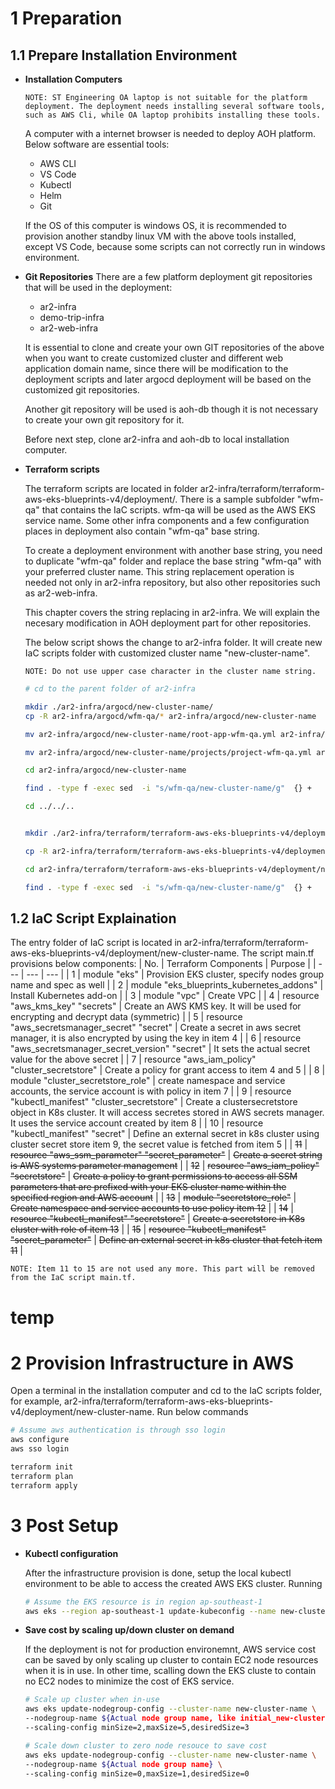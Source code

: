 # 1 Preparation
## 1.1 Prepare Installation Environment
- __Installation Computers__
    
    `NOTE: ST Engineering OA laptop is not suitable for the platform deployment. The deployment needs installing several software tools, such as AWS Cli, while OA laptop prohibits installing these tools.`

    A computer with a internet browser is needed to deploy AOH platform. Below software are essential tools:
    
    - AWS CLI
    - VS Code
    - Kubectl
    - Helm
    - Git

    If the OS of this computer is windows OS, it is recommended to provision another standby linux VM with the above tools installed, except VS Code, because some scripts can not correctly run in windows environment.   

- __Git Repositories__
    There are a few platform deployment git repositories that will be used in the deployment:
    - ar2-infra
    - demo-trip-infra
    - ar2-web-infra
    
    It is essential to clone and create your own GIT repositories of the above when you want to create customized cluster and different web application domain name, since there will be modification to the deployment scripts and later argocd deployment will be based on the customized git repositories. 
    
    Another git repository will be used is aoh-db though it is not necessary to create your own git repository for it.
    
    Before next step, clone ar2-infra and aoh-db to local installation computer.

- __Terraform scripts__

    The terraform scripts are located in folder ar2-infra/terraform/terraform-aws-eks-blueprints-v4/deployment/. There is a sample subfolder "wfm-qa" that contains the IaC scripts. wfm-qa will be used as the AWS EKS service name. Some other infra components and a few configuration places in deployment also contain "wfm-qa" base string.

    To create a deployment environment with another base string, you need to duplicate "wfm-qa" folder and replace the base string "wfm-qa" with your preferred cluster name. This string replacement operation is needed not only in ar2-infra repository, but also other repositories such as ar2-web-infra. 
    
    This chapter covers the string replacing in ar2-infra. We will explain the necesary modification in AOH deployment part for other repositories.

    The below script shows the change to ar2-infra folder. It will create new IaC scripts folder with customized cluster name "new-cluster-name". 
    
    `NOTE: Do not use upper case character in the cluster name string.`
    ```bash
    # cd to the parent folder of ar2-infra
    
    mkdir ./ar2-infra/argocd/new-cluster-name/
    cp -R ar2-infra/argocd/wfm-qa/* ar2-infra/argocd/new-cluster-name

    mv ar2-infra/argocd/new-cluster-name/root-app-wfm-qa.yml ar2-infra/argocd/new-cluster-name/root-app-new-cluster-name.yml

    mv ar2-infra/argocd/new-cluster-name/projects/project-wfm-qa.yml ar2-infra/argocd/new-cluster-name/projects/project-new-cluster-name.yml

    cd ar2-infra/argocd/new-cluster-name

    find . -type f -exec sed  -i "s/wfm-qa/new-cluster-name/g"  {} +

    cd ../../..


    mkdir ./ar2-infra/terraform/terraform-aws-eks-blueprints-v4/deployment/new-cluster-name

    cp -R ar2-infra/terraform/terraform-aws-eks-blueprints-v4/deployment/wfm-qa/* ar2-infra/terraform/terraform-aws-eks-blueprints-v4/deployment/new-cluster-name

    cd ar2-infra/terraform/terraform-aws-eks-blueprints-v4/deployment/new-cluster-name

    find . -type f -exec sed  -i "s/wfm-qa/new-cluster-name/g"  {} +
    ```


## 1.2 IaC Script Explaination
The entry folder of IaC script is located in ar2-infra/terraform/terraform-aws-eks-blueprints-v4/deployment/new-cluster-name. The script main.tf provisions below components:
| No. | Terraform Components | Purpose |
| --- | --- | --- |
| 1 | module  "eks" | Provision EKS cluster, specify nodes group name and spec as well |
| 2 | module  "eks_blueprints_kubernetes_addons" | Install Kubernetes add-on |
| 3 | module "vpc" | Create VPC |
| 4 | resource "aws_kms_key"  "secrets" | Create an AWS KMS key. It will be used for encrypting and decrypt data (symmetric) |
| 5 | resource  "aws_secretsmanager_secret" "secret" | Create a secret in aws secret manager, it is also encrypted by using the key in item 4 |
| 6 | resource  "aws_secretsmanager_secret_version" "secret" | It sets the actual secret value for the above secret |
| 7 | resource "aws_iam_policy"  "cluster_secretstore" | Create a policy for grant access to item 4 and 5 |
| 8 | module  "cluster_secretstore_role" | create namespace and service accounts, the service account is with policy in item 7 |
| 9 | resource "kubectl_manifest"  "cluster_secretstore" | Create a clustersecretstore object in  K8s cluster. It will access secretes stored in AWS secrets manager. It uses the service account created by item 8 |
| 10 | resource "kubectl_manifest"  "secret" | Define an external secret in k8s cluster using cluster secret store item 9, the secret value is fetched from item 5 |
| ~~11~~ | ~~resource "aws_ssm_parameter" "secret_parameter"~~ | ~~Create a secret string is AWS systems parameter management~~ |
| ~~12~~ | ~~resource "aws_iam_policy"  "secretstore"~~ | ~~Create a policy to grant permissions to access all SSM parameters that are prefixed with your EKS cluster name within the specified region and AWS account~~  |
| ~~13~~ | ~~module "secretstore_role"~~ | ~~Create namespace and service accounts to use policy item 12~~ |
| ~~14~~ | ~~resource "kubectl_manifest"  "secretstore"~~ | ~~Create a secretstore in K8s cluster with role of item 13~~ |
| ~~15~~ | ~~resource "kubectl_manifest"  "secret_parameter"~~ | ~~Define an external secret in k8s cluster that fetch item 11~~ |

`NOTE: Item 11 to 15 are not used any more. This part will be removed from the IaC script main.tf.`

# temp




# 2 Provision Infrastructure in AWS
Open a terminal in the installation computer and cd to the IaC scripts folder, for example, ar2-infra/terraform/terraform-aws-eks-blueprints-v4/deployment/new-cluster-name. Run below commands
```bash
# Assume aws authentication is through sso login
aws configure
aws sso login

terraform init
terraform plan
terraform apply
```

# 3 Post Setup
- __Kubectl configuration__

    After the infrastructure provision is done, setup the local kubectl environment to be able to access the created AWS EKS cluster. Running
    ```bash
    # Assume the EKS resource is in region ap-southeast-1
    aws eks --region ap-southeast-1 update-kubeconfig --name new-cluster-name
    ```

- __Save cost by scaling up/down cluster on demand__

    If the deployment is not for production environemnt, AWS service cost can be saved by only scaling up cluster to contain EC2 node resources when it is in use. In other time, scalling down the EKS cluste to contain no EC2 nodes to minimize the cost of EKS service.

    ```bash
    # Scale up cluster when in-use
    aws eks update-nodegroup-config --cluster-name new-cluster-name \
    --nodegroup-name ${Actual node group name, like initial_new-cluster-name-...} \
    --scaling-config minSize=2,maxSize=5,desiredSize=3
    ```


    ```bash
    # Scale down cluster to zero node resouce to save cost
    aws eks update-nodegroup-config --cluster-name new-cluster-name \
    --nodegroup-name ${Actual node group name} \
    --scaling-config minSize=0,maxSize=1,desiredSize=0

    ```

